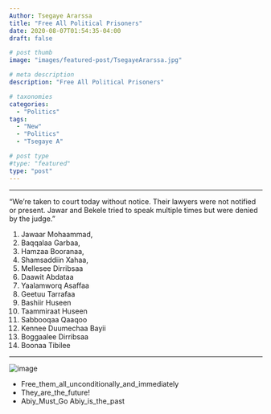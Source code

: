 ```yaml
---
Author: Tsegaye Ararssa
title: "Free All Political Prisoners"
date: 2020-08-07T01:54:35-04:00
draft: false

# post thumb
image: "images/featured-post/TsegayeArarssa.jpg"

# meta description
description: "Free All Political Prisoners"

# taxonomies
categories: 
  - "Politics"
tags:
  - "New"
  - "Politics"
  - "Tsegaye A"

# post type
#type: "featured"
type: "post"
---
```



<hr>


“We’re taken to court today without notice. Their lawyers were not notified or present. Jawar and Bekele tried to speak multiple times but were denied by the judge.”

1. Jawaar  Mohaammad,
2. Baqqalaa Garbaa,
3. Hamzaa Booranaa,
4. Shamsaddiin Xahaa, 
5. Mellesee Dirribsaa 
6. Daawit Abdataa
7. Yaalamworq Asaffaa
8. Geetuu Tarrafaa
9. Bashiir Huseen
10. Taammiraat Huseen
11. Sabbooqaa Qaaqoo
12. Kennee Duumechaa Bayii
13. Boggaalee Dirribsaa
14. Boonaa Tibilee

<hr>

![image](../../images/FreePrisoners.png)


* Free_them_all_unconditionally_and_immediately
* They_are_the_future!
* Abiy_Must_Go Abiy_is_the_past
